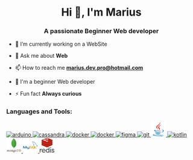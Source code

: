 <h1 align="center">Hi 👋, I'm Marius</h1>
<h3 align="center">A passionate Beginner Web developer</h3>	

- 🔭 I’m currently working on a WebSite

- 💬 Ask me about **Web**

- 📫 How to reach me **marius.dev.pro@hotmail.com**

- 📄 I'm a beginner Web developer

- ⚡ Fun fact **Always curious**

<h3 align="left">Languages and Tools:</h3>
<p align="left"> <a href="https://fr.wikipedia.org/wiki/HTML5" target="_blank" rel="noreferrer"> <img src="https://grafikart.fr/uploads/icons/html.png" alt="arduino" width="40" height="40"/> </a> <a href="https://fr.wikipedia.org/wiki/Feuilles_de_style_en_cascade" target="_blank" rel="noreferrer"> <img src="https://grafikart.fr/uploads/icons/css.svg" alt="cassandra" width="40" height="40"/> </a> <a href="https://fr.wikipedia.org/wiki/PHP" target="_blank" rel="noreferrer"> <img src="https://grafikart.fr/uploads/icons/php.svg" alt="docker" width="40" height="40"/> </a> </a> <a href="https://fr.wikipedia.org/wiki/JavaScript" target="_blank" rel="noreferrer"> <img src="https://grafikart.fr/uploads/icons/javascript.svg" alt="docker" width="40" height="40"/> </a> <a href="https://www.figma.com/" target="_blank" rel="noreferrer"> <img src="https://www.vectorlogo.zone/logos/figma/figma-icon.svg" alt="figma" width="40" height="40"/> </a> <a href="https://git-scm.com/" target="_blank" rel="noreferrer"> <img src="https://www.vectorlogo.zone/logos/git-scm/git-scm-icon.svg" alt="git" width="40" height="40"/> </a> <a href="https://www.java.com" target="_blank" rel="noreferrer"> <img src="https://raw.githubusercontent.com/devicons/devicon/master/icons/java/java-original.svg" alt="java" width="40" height="40"/> </a> <a href="https://kotlinlang.org" target="_blank" rel="noreferrer"> <img src="https://www.vectorlogo.zone/logos/kotlinlang/kotlinlang-icon.svg" alt="kotlin" width="40" height="40"/> </a> <a href="https://www.mongodb.com/" target="_blank" rel="noreferrer"> <img src="https://raw.githubusercontent.com/devicons/devicon/master/icons/mongodb/mongodb-original-wordmark.svg" alt="mongodb" width="40" height="40"/> </a> <a href="https://www.mysql.com/" target="_blank" rel="noreferrer"> <img src="https://raw.githubusercontent.com/devicons/devicon/master/icons/mysql/mysql-original-wordmark.svg" alt="mysql" width="40" height="40"/> </a> <a href="https://redis.io" target="_blank" rel="noreferrer"> <img src="https://raw.githubusercontent.com/devicons/devicon/master/icons/redis/redis-original-wordmark.svg" alt="redis" width="40" height="40"/> </a> </p>
